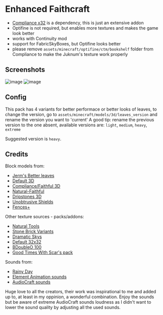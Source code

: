 # Enhanced Faithcraft

- [Compliance x32](https://compliancepack.net/compliance32x/latest) is a dependency, this is just an extensive addon
- Optifine is not required, but enables more textures and makes the game look better
- works with Continuity mod
- support for FabricSkyBoxes, but Optifine looks better
- please remove `assets/minecraft/optifine/ctm/bookshelf` folder from Compliance to make the Juknum's texture work
  properly

## Screenshots

![image](https://user-images.githubusercontent.com/54900518/152662090-b631838d-b08d-4958-a99b-ca1129525d54.png)
![image](https://user-images.githubusercontent.com/54900518/152662155-ff6fb4b1-f4ee-43e8-a8aa-432731044501.png)

## Config

This pack has 4 variants for better performace or better looks of leaves, to change the version, go to
`assets/minecraft/models/3d/leaves_version` and rename the version you want to 'current' A good tip: rename the
previous version to the one absent, available versions are: `light`, `medium`, `heavy`, `extreme`

Suggested version is `heavy`.

## Credits

Block models from:

- [Jerm's Better leaves](https://www.curseforge.com/minecraft/texture-packs/better-leaves-add-on-2-0/screenshots)
- [Default 3D](https://www.curseforge.com/minecraft/texture-packs/default-3d-16x)
- [Compliance/Faithful 3D](https://github.com/Faithful3D/Java-32x/tree/1.18)
- [Natural-Faithful](https://github.com/Compliance-Addons/NaturalFaithful)
- [Dripstones 3D](https://www.curseforge.com/minecraft/texture-packs/dripstones-3d)
- [Unobtrusive Shields](https://www.curseforge.com/minecraft/texture-packs/clouds-unobtrusive-shields)
- [Fences+](https://www.curseforge.com/minecraft/texture-packs/fences/)

Other texture sources - packs/addons:

- [Natural Tools](https://faithful.team/natural-tools)
- [Stone Brick Variants](https://faithful.team/stone-brick-variation)
- [Dramatic Skys](https://www.curseforge.com/minecraft/texture-packs/dramatic-skys)
- [Default 32x32](https://www.planetminecraft.com/texture_pack/depixel/)
- [BDoubleO 100](https://www.youtube.com/watch?v=fM7DvbGr-WU)
- [Good Times With Scar's pack](https://www.youtube.com/watch?v=Oe2MgDTe77w)

Sounds from:

- [Rainy Day](https://www.youtube.com/watch?v=9PYpUCo8TKQ)
- [Element Animation sounds](https://www.youtube.com/watch?v=yG_Y52bK6Ec)
- [AudioCraft sounds](https://www.curseforge.com/minecraft/texture-packs/audiocraft)

Huge love to all the creators, their work was inspirational to me and added up to, at least in my
oppinion, a wonderful combination. Enjoy the sounds but be aware of extreme AudioCraft sounds loudness
as I didn't want to lower the sound quality by adjusting all the used sounds.
